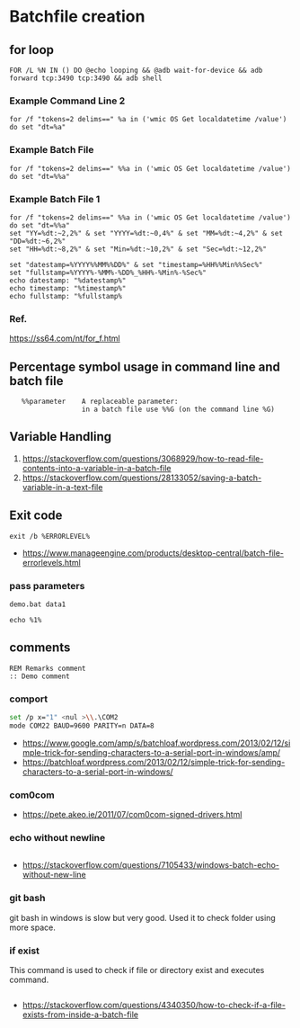 # Batchfile creation
## for loop
```
FOR /L %N IN () DO @echo looping && @adb wait-for-device && adb forward tcp:3490 tcp:3490 && adb shell
```
### Example Command Line 2
```
for /f "tokens=2 delims==" %a in ('wmic OS Get localdatetime /value') do set "dt=%a"
```
### Example Batch File
```
for /f "tokens=2 delims==" %%a in ('wmic OS Get localdatetime /value') do set "dt=%%a"
```
### Example Batch File 1
```
for /f "tokens=2 delims==" %%a in ('wmic OS Get localdatetime /value') do set "dt=%%a"
set "YY=%dt:~2,2%" & set "YYYY=%dt:~0,4%" & set "MM=%dt:~4,2%" & set "DD=%dt:~6,2%"
set "HH=%dt:~8,2%" & set "Min=%dt:~10,2%" & set "Sec=%dt:~12,2%"

set "datestamp=%YYYY%%MM%%DD%" & set "timestamp=%HH%%Min%%Sec%"
set "fullstamp=%YYYY%-%MM%-%DD%_%HH%-%Min%-%Sec%"
echo datestamp: "%datestamp%"
echo timestamp: "%timestamp%"
echo fullstamp: "%fullstamp%
```
### Ref.
https://ss64.com/nt/for_f.html

## Percentage symbol usage in command line and batch file
```
   %%parameter    A replaceable parameter:              
                  in a batch file use %%G (on the command line %G)
```
## Variable Handling
1. https://stackoverflow.com/questions/3068929/how-to-read-file-contents-into-a-variable-in-a-batch-file  
1. https://stackoverflow.com/questions/28133052/saving-a-batch-variable-in-a-text-file  

## Exit code
```
exit /b %ERRORLEVEL%
```
* https://www.manageengine.com/products/desktop-central/batch-file-errorlevels.html
### pass parameters
```
demo.bat data1

echo %1%
```
## comments
```
REM Remarks comment
:: Demo comment
```
### comport 
```bash
set /p x="1" <nul >\\.\COM2
mode COM22 BAUD=9600 PARITY=n DATA=8
```
* https://www.google.com/amp/s/batchloaf.wordpress.com/2013/02/12/simple-trick-for-sending-characters-to-a-serial-port-in-windows/amp/
* https://batchloaf.wordpress.com/2013/02/12/simple-trick-for-sending-characters-to-a-serial-port-in-windows/
### com0com
* https://pete.akeo.ie/2011/07/com0com-signed-drivers.html
### echo without newline
```
```
* https://stackoverflow.com/questions/7105433/windows-batch-echo-without-new-line
### git bash
git bash in windows is slow but very good. Used it to check folder using more space. 
### if exist
This command is used to check if file or directory exist and executes command.
```cmd

```
* https://stackoverflow.com/questions/4340350/how-to-check-if-a-file-exists-from-inside-a-batch-file
